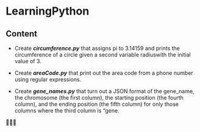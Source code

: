 # LearningPython 
## Content

- Create **_circumference.py_** that assigns pi to 3.14159 and prints the circumference of a circle given a second variable radiuswith the initial value of 3. 

- Create **_areaCode.py_** that print out the area code from a phone number using regular expressions.

- Create **_gene\_names.py_** that turn out a JSON format of the gene_name, the chromosome (the first column), the starting position (the fourth column), and the ending position (the fifth column) for only those columns where the third column is “gene.

🌸💗🎇